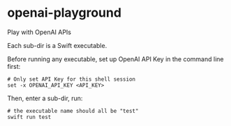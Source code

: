 # openai-playground
Play with OpenAI APIs

Each sub-dir is a Swift executable.

Before running any executable, set up OpenAI API Key in the command line first:
```fish
# Only set API Key for this shell session
set -x OPENAI_API_KEY <API_KEY>
```

Then, enter a sub-dir, run:
```fish
# the executable name should all be "test"
swift run test
```
